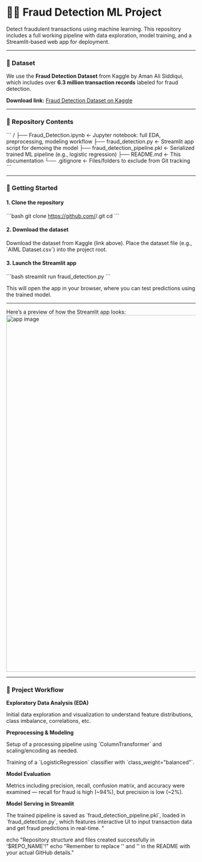 # 🕵️‍♂️ Fraud Detection ML Project

Detect fraudulent transactions using machine learning. This repository includes a full working pipeline with data exploration, model training, and a Streamlit-based web app for deployment.

---

### 📂 Dataset

We use the **Fraud Detection Dataset** from Kaggle by Aman Ali Siddiqui, which includes over **6.3 million transaction records** labeled for fraud detection.

**Download link:**
[Fraud Detection Dataset on Kaggle](https://www.kaggle.com/datasets/amanalisiddiqui/fraud-detection-dataset)

---

### 📁 Repository Contents

\`\`\`
/
├── Fraud_Detection.ipynb ← Jupyter notebook: full EDA, preprocessing, modeling workflow
├── fraud_detection.py ← Streamlit app script for demoing the model
├── fraud_detection_pipeline.pkl ← Serialized trained ML pipeline (e.g., logistic regression)
├── README.md ← This documentation
└── .gitignore ← Files/folders to exclude from Git tracking
\`\`\`

---

### 🚀 Getting Started

#### 1. Clone the repository

\`\`\`bash
git clone https://github.com/<your-username>/<repo-name>.git
cd <repo-name>
\`\`\`

#### 2. Download the dataset

Download the dataset from Kaggle (link above). Place the dataset file (e.g., \`AIML Dataset.csv\`) into the project root.


#### 3. Launch the Streamlit app

\`\`\`bash
streamlit run fraud_detection.py
\`\`\`

This will open the app in your browser, where you can test predictions using the trained model.

---


Here’s a preview of how the Streamlit app looks:
<img width="938" height="948" alt="app image" src="https://github.com/user-attachments/assets/88352eea-e072-4fae-b014-b9eb544c2c46" />



---

### 🔎 Project Workflow

**Exploratory Data Analysis (EDA)**

Initial data exploration and visualization to understand feature distributions, class imbalance, correlations, etc.

**Preprocessing & Modeling**

Setup of a processing pipeline using \`ColumnTransformer\` and scaling/encoding as needed.

Training of a \`LogisticRegression\` classifier with \`class_weight=\"balanced\"\`.

**Model Evaluation**

Metrics including precision, recall, confusion matrix, and accuracy were examined — recall for fraud is high (~94%), but precision is low (~2%).

**Model Serving in Streamlit**

The trained pipeline is saved as \`fraud_detection_pipeline.pkl\`, loaded in \`fraud_detection.py\`, which features interactive UI to input transaction data and get fraud predictions in real-time.
"


echo "Repository structure and files created successfully in '$REPO_NAME'!"
echo "Remember to replace '<your-username>' and '<repo-name>' in the README with your actual GitHub details."
